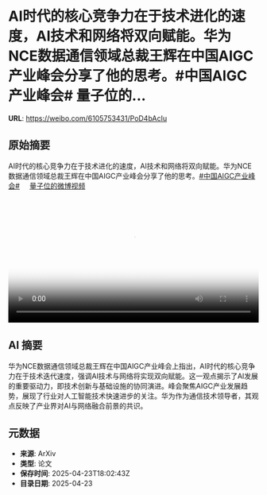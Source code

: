 # AI时代的核心竞争力在于技术进化的速度，AI技术和网络将双向赋能。华为NCE数据通信领域总裁王辉在中国AIGC产业峰会分享了他的思考。#中国AIGC产业峰会# 量子位的...

**URL**: https://weibo.com/6105753431/PoD4bAcIu

## 原始摘要

AI时代的核心竞争力在于技术进化的速度，AI技术和网络将双向赋能。华为NCE数据通信领域总裁王辉在中国AIGC产业峰会分享了他的思考。<a href="https://m.weibo.cn/search?containerid=231522type%3D1%26t%3D10%26q%3D%23%E4%B8%AD%E5%9B%BDAIGC%E4%BA%A7%E4%B8%9A%E5%B3%B0%E4%BC%9A%23&amp;extparam=%23%E4%B8%AD%E5%9B%BDAIGC%E4%BA%A7%E4%B8%9A%E5%B3%B0%E4%BC%9A%23" data-hide=""><span class="surl-text">#中国AIGC产业峰会#</span></a> <a href="https://video.weibo.com/show?fid=1034:5158652588261411" data-hide=""><span class="url-icon"><img style="width: 1rem;height: 1rem" src="https://h5.sinaimg.cn/upload/2015/09/25/3/timeline_card_small_video_default.png" referrerpolicy="no-referrer"></span><span class="surl-text">量子位的微博视频</span></a> <br clear="both"><div style="clear: both"></div><video controls="controls" poster="https://tvax1.sinaimg.cn/orj480/006Fd7o3gy1i0qw6gxwy4j30u01hc0yl.jpg" style="width: 100%"><source src="https://f.video.weibocdn.com/o0/svSJW3iNlx08nHsPMviw01041200724w0E010.mp4?label=mp4_720p&amp;template=720x1280.24.0&amp;ori=0&amp;ps=1CwnkDw1GXwCQx&amp;Expires=1745434953&amp;ssig=QfJ1xVYu8k&amp;KID=unistore,video"><source src="https://f.video.weibocdn.com/o0/PyWETUivlx08nHsPPKxy010412003JbP0E010.mp4?label=mp4_hd&amp;template=540x960.24.0&amp;ori=0&amp;ps=1CwnkDw1GXwCQx&amp;Expires=1745434953&amp;ssig=%2By2UY2WBQz&amp;KID=unistore,video"><source src="https://f.video.weibocdn.com/o0/enYsI3cLlx08nHsQ4LwY0104120020Jd0E010.mp4?label=mp4_ld&amp;template=360x640.24.0&amp;ori=0&amp;ps=1CwnkDw1GXwCQx&amp;Expires=1745434953&amp;ssig=Xip%2B2Aby17&amp;KID=unistore,video"><p>视频无法显示，请前往<a href="https://video.weibo.com/show?fid=1034%3A5158652588261411" target="_blank" rel="noopener noreferrer">微博视频</a>观看。</p></video>

## AI 摘要

华为NCE数据通信领域总裁王辉在中国AIGC产业峰会上指出，AI时代的核心竞争力在于技术迭代速度，强调AI技术与网络将实现双向赋能。这一观点揭示了AI发展的重要驱动力，即技术创新与基础设施的协同演进。峰会聚焦AIGC产业发展趋势，展现了行业对人工智能技术快速进步的关注。华为作为通信技术领导者，其观点反映了产业界对AI与网络融合前景的共识。

## 元数据

- **来源**: ArXiv
- **类型**: 论文
- **保存时间**: 2025-04-23T18:02:43Z
- **目录日期**: 2025-04-23
